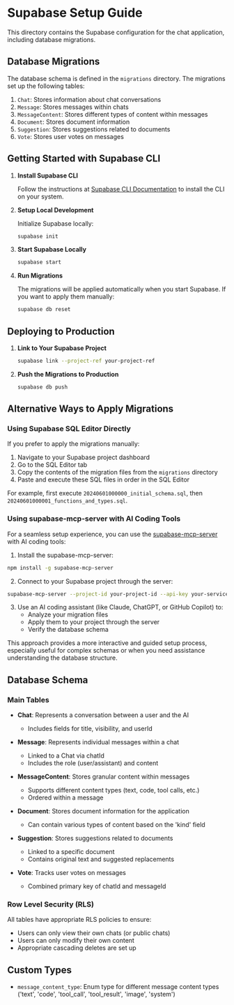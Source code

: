 # Supabase Setup Guide

This directory contains the Supabase configuration for the chat application, including database migrations.

## Database Migrations

The database schema is defined in the `migrations` directory. The migrations set up the following tables:

1. `Chat`: Stores information about chat conversations
2. `Message`: Stores messages within chats
3. `MessageContent`: Stores different types of content within messages
4. `Document`: Stores document information
5. `Suggestion`: Stores suggestions related to documents
6. `Vote`: Stores user votes on messages

## Getting Started with Supabase CLI

1. **Install Supabase CLI**

   Follow the instructions at [Supabase CLI Documentation](https://supabase.com/docs/guides/cli) to install the CLI on your system.

2. **Setup Local Development**

   Initialize Supabase locally:

   ```bash
   supabase init
   ```

3. **Start Supabase Locally**

   ```bash
   supabase start
   ```

4. **Run Migrations**

   The migrations will be applied automatically when you start Supabase. If you want to apply them manually:

   ```bash
   supabase db reset
   ```

## Deploying to Production

1. **Link to Your Supabase Project**

   ```bash
   supabase link --project-ref your-project-ref
   ```

2. **Push the Migrations to Production**

   ```bash
   supabase db push
   ```

## Alternative Ways to Apply Migrations

### Using Supabase SQL Editor Directly

If you prefer to apply the migrations manually:

1. Navigate to your Supabase project dashboard
2. Go to the SQL Editor tab
3. Copy the contents of the migration files from the `migrations` directory
4. Paste and execute these SQL files in order in the SQL Editor

For example, first execute `20240601000000_initial_schema.sql`, then `20240601000001_functions_and_types.sql`.

### Using supabase-mcp-server with AI Coding Tools

For a seamless setup experience, you can use the [supabase-mcp-server](https://github.com/alexander-zuev/supabase-mcp-server) with AI coding tools:

1. Install the supabase-mcp-server:
```bash
npm install -g supabase-mcp-server
```

2. Connect to your Supabase project through the server:
```bash
supabase-mcp-server --project-id your-project-id --api-key your-service-role-key
```

3. Use an AI coding assistant (like Claude, ChatGPT, or GitHub Copilot) to:
   - Analyze your migration files
   - Apply them to your project through the server
   - Verify the database schema

This approach provides a more interactive and guided setup process, especially useful for complex schemas or when you need assistance understanding the database structure.

## Database Schema

### Main Tables

- **Chat**: Represents a conversation between a user and the AI
  - Includes fields for title, visibility, and userId

- **Message**: Represents individual messages within a chat
  - Linked to a Chat via chatId
  - Includes the role (user/assistant) and content

- **MessageContent**: Stores granular content within messages
  - Supports different content types (text, code, tool calls, etc.)
  - Ordered within a message

- **Document**: Stores document information for the application
  - Can contain various types of content based on the 'kind' field

- **Suggestion**: Stores suggestions related to documents
  - Linked to a specific document
  - Contains original text and suggested replacements

- **Vote**: Tracks user votes on messages
  - Combined primary key of chatId and messageId

### Row Level Security (RLS)

All tables have appropriate RLS policies to ensure:
- Users can only view their own chats (or public chats)
- Users can only modify their own content
- Appropriate cascading deletes are set up

## Custom Types

- `message_content_type`: Enum type for different message content types ('text', 'code', 'tool_call', 'tool_result', 'image', 'system') 